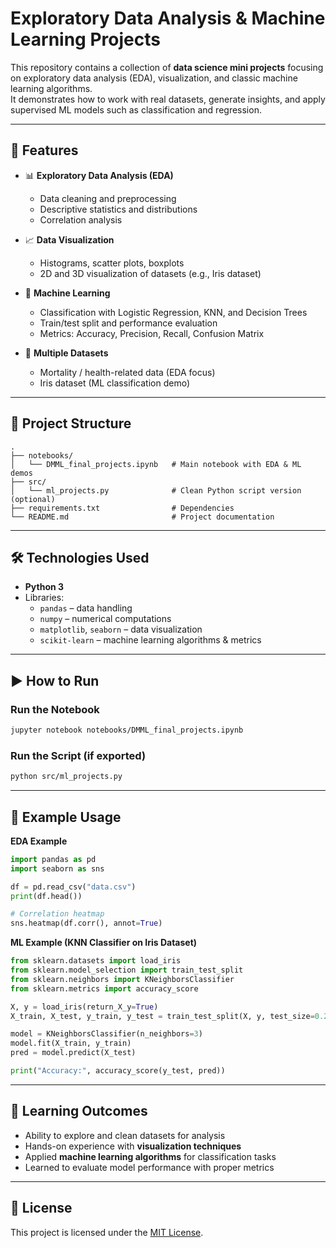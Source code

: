 # Exploratory Data Analysis & Machine Learning Projects

This repository contains a collection of **data science mini projects** focusing on exploratory data analysis (EDA), visualization, and classic machine learning algorithms.  
It demonstrates how to work with real datasets, generate insights, and apply supervised ML models such as classification and regression.

---

## 🚀 Features

- 📊 **Exploratory Data Analysis (EDA)**
  - Data cleaning and preprocessing
  - Descriptive statistics and distributions
  - Correlation analysis

- 📈 **Data Visualization**
  - Histograms, scatter plots, boxplots
  - 2D and 3D visualization of datasets (e.g., Iris dataset)

- 🤖 **Machine Learning**
  - Classification with Logistic Regression, KNN, and Decision Trees
  - Train/test split and performance evaluation
  - Metrics: Accuracy, Precision, Recall, Confusion Matrix

- 📂 **Multiple Datasets**
  - Mortality / health-related data (EDA focus)
  - Iris dataset (ML classification demo)

---

## 📂 Project Structure

```
.
├── notebooks/
│   └── DMML_final_projects.ipynb   # Main notebook with EDA & ML demos
├── src/
│   └── ml_projects.py              # Clean Python script version (optional)
├── requirements.txt                # Dependencies
└── README.md                       # Project documentation
```

---

## 🛠️ Technologies Used

- **Python 3**
- Libraries:
  - `pandas` – data handling
  - `numpy` – numerical computations
  - `matplotlib`, `seaborn` – data visualization
  - `scikit-learn` – machine learning algorithms & metrics

---

## ▶️ How to Run

### Run the Notebook
```bash
jupyter notebook notebooks/DMML_final_projects.ipynb
```

### Run the Script (if exported)
```bash
python src/ml_projects.py
```

---

## 📸 Example Usage

**EDA Example**
```python
import pandas as pd
import seaborn as sns

df = pd.read_csv("data.csv")
print(df.head())

# Correlation heatmap
sns.heatmap(df.corr(), annot=True)
```

**ML Example (KNN Classifier on Iris Dataset)**
```python
from sklearn.datasets import load_iris
from sklearn.model_selection import train_test_split
from sklearn.neighbors import KNeighborsClassifier
from sklearn.metrics import accuracy_score

X, y = load_iris(return_X_y=True)
X_train, X_test, y_train, y_test = train_test_split(X, y, test_size=0.2, random_state=42)

model = KNeighborsClassifier(n_neighbors=3)
model.fit(X_train, y_train)
pred = model.predict(X_test)

print("Accuracy:", accuracy_score(y_test, pred))
```

---

## 🎯 Learning Outcomes

- Ability to explore and clean datasets for analysis  
- Hands-on experience with **visualization techniques**  
- Applied **machine learning algorithms** for classification tasks  
- Learned to evaluate model performance with proper metrics  

---

## 📜 License

This project is licensed under the [MIT License](LICENSE).
